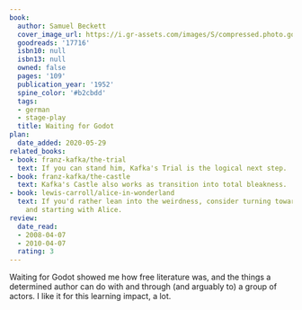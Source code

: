 ```yaml
---
book:
  author: Samuel Beckett
  cover_image_url: https://i.gr-assets.com/images/S/compressed.photo.goodreads.com/books/1327910301l/17716.jpg
  goodreads: '17716'
  isbn10: null
  isbn13: null
  owned: false
  pages: '109'
  publication_year: '1952'
  spine_color: '#b2cbdd'
  tags:
  - german
  - stage-play
  title: Waiting for Godot
plan:
  date_added: 2020-05-29
related_books:
- book: franz-kafka/the-trial
  text: If you can stand him, Kafka's Trial is the logical next step.
- book: franz-kafka/the-castle
  text: Kafka's Castle also works as transition into total bleakness.
- book: lewis-carroll/alice-in-wonderland
  text: If you'd rather lean into the weirdness, consider turning towards trippy books
    and starting with Alice.
review:
  date_read:
  - 2008-04-07
  - 2010-04-07
  rating: 3
---
```


Waiting for Godot showed me how free literature was, and the things a determined author can do with and through (and
arguably to) a group of actors. I like it for this learning impact, a lot.
